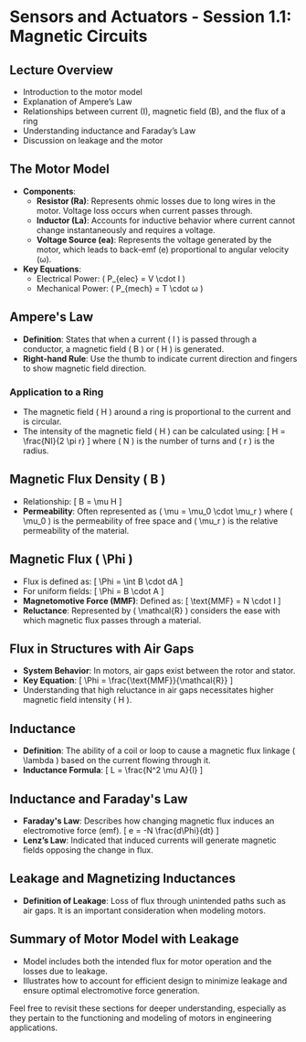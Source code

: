 # Sensors and Actuators - Session 1.1: Magnetic Circuits

## Lecture Overview
- Introduction to the motor model
- Explanation of Ampere’s Law
- Relationships between current (I), magnetic field (B), and the flux of a ring
- Understanding inductance and Faraday’s Law
- Discussion on leakage and the motor

## The Motor Model
- **Components**:
  - **Resistor (Ra)**: Represents ohmic losses due to long wires in the motor. Voltage loss occurs when current passes through.
  - **Inductor (La)**: Accounts for inductive behavior where current cannot change instantaneously and requires a voltage.
  - **Voltage Source (ea)**: Represents the voltage generated by the motor, which leads to back-emf (e) proportional to angular velocity (ω).
- **Key Equations**:
  - Electrical Power: \( P_{elec} = V \cdot I \)
  - Mechanical Power: \( P_{mech} = T \cdot ω \)

## Ampere's Law
- **Definition**: States that when a current \( I \) is passed through a conductor, a magnetic field \( B \) or \( H \) is generated.
- **Right-hand Rule**: Use the thumb to indicate current direction and fingers to show magnetic field direction.

### Application to a Ring
- The magnetic field \( H \) around a ring is proportional to the current and is circular.
- The intensity of the magnetic field \( H \) can be calculated using:
  \[
  H = \frac{NI}{2 \pi r}
  \]
  where \( N \) is the number of turns and \( r \) is the radius.

## Magnetic Flux Density \( B \)
- Relationship: 
  \[
  B = \mu H
  \]
- **Permeability**: Often represented as \( \mu = \mu_0 \cdot \mu_r \) where \( \mu_0 \) is the permeability of free space and \( \mu_r \) is the relative permeability of the material.

## Magnetic Flux \( \Phi \)
- Flux is defined as:
  \[
  \Phi = \int B \cdot dA
  \]
- For uniform fields: 
  \[
  \Phi = B \cdot A
  \]
- **Magnetomotive Force (MMF)**: Defined as:
  \[
  \text{MMF} = N \cdot I
  \]
- **Reluctance**: Represented by \( \mathcal{R} \) considers the ease with which magnetic flux passes through a material.

## Flux in Structures with Air Gaps
- **System Behavior**: In motors, air gaps exist between the rotor and stator.
- **Key Equation**:
  \[
  \Phi = \frac{\text{MMF}}{\mathcal{R}}
  \]
- Understanding that high reluctance in air gaps necessitates higher magnetic field intensity \( H \).

## Inductance
- **Definition**: The ability of a coil or loop to cause a magnetic flux linkage \( \lambda \) based on the current flowing through it.
- **Inductance Formula**:
  \[
  L = \frac{N^2 \mu A}{l}
  \]

## Inductance and Faraday's Law
- **Faraday's Law**: Describes how changing magnetic flux induces an electromotive force (emf).
  \[
  e = -N \frac{d\Phi}{dt}
  \]
- **Lenz’s Law**: Indicated that induced currents will generate magnetic fields opposing the change in flux.

## Leakage and Magnetizing Inductances
- **Definition of Leakage**: Loss of flux through unintended paths such as air gaps. It is an important consideration when modeling motors.

## Summary of Motor Model with Leakage
- Model includes both the intended flux for motor operation and the losses due to leakage.
- Illustrates how to account for efficient design to minimize leakage and ensure optimal electromotive force generation.

Feel free to revisit these sections for deeper understanding, especially as they pertain to the functioning and modeling of motors in engineering applications.